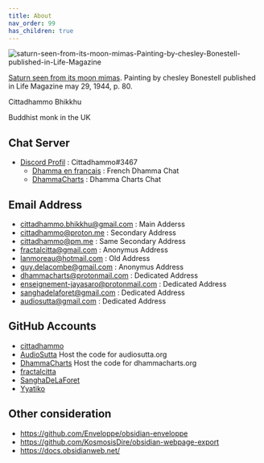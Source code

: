 ```yaml
---
title: About
nav_order: 99
has_children: true
---
```


![saturn-seen-from-its-moon-mimas-Painting-by-chesley-Bonestell-published-in-Life-Magazine](https://github.com/cittadhammo/cittadhammo.github.io/assets/82962905/cbcedb78-449a-4ad1-a4b8-bf7da99886bb)

   [Saturn seen from its moon mimas](https://www.researchgate.net/figure/saturn-seen-from-its-moon-mimas-Painting-by-chesley-Bonestell-published-in-Life-Magazine_fig15_304990704). Painting by chesley Bonestell published in Life Magazine may 29, 1944, p. 80.

Cittadhammo Bhikkhu

Buddhist monk in the UK

## Chat Server

- [Discord Profil](https://discord.com/) : Cittadhammo#3467
   - [Dhamma en francais](https://discord.gg/U2T48jzCFZ) : French Dhamma Chat
   - [DhammaCharts](https://discord.gg/MkyKZh8ANy) : Dhamma Charts Chat

## Email Address

- [cittadhammo.bhikkhu@gmail.com](cittadhammo.bhikkhu@gmail.com) : Main Adderss
- [cittadhammo@proton.me](cittadhammo@pm.me) : Secondary Address
- [cittadhammo@pm.me](cittadhammo@pm.me) : Same Secondary Address
- [fractalcitta@gmail.com](fractalcitta@gmail.com) : Anonymus Address
- [lanmoreau@hotmail.com](lanmoreau@hotmail.com) : Old Address
- [guy.delacombe@gmail.com](guy.delacombe@gmail.com) : Anonymus Address
- [dhammacharts@protonmail.com](dhammacharts@protonmail.com) : Dedicated Address
- [enseignement-jayasaro@protonmail.com](enseignement-jayasaro@protonmail.com) : Dedicated Address
- [sanghadelaforet@gmail.com](sanghadelaforet@gmail.com) : Dedicated Address
- [audiosutta@gmail.com](audiosutta@gmail.com) : Dedicated Address

## GitHub Accounts

- [cittadhammo](https://github.com/cittadhammo) 
- [AudioSutta](https://github.com/AudioSutta) Host the code for audiosutta.org
- [DhammaCharts](https://github.com/DhammaCharts) Host the code for dhammacharts.org
- [fractalcitta](https://github.com/fractalcitta)
- [SanghaDeLaForet](https://github.com/SanghaDeLaForet)
- [Yyatiko](https://github.com/Yyatiko)

## Other consideration

- https://github.com/Enveloppe/obsidian-enveloppe
- https://github.com/KosmosisDire/obsidian-webpage-export
- https://docs.obsidianweb.net/